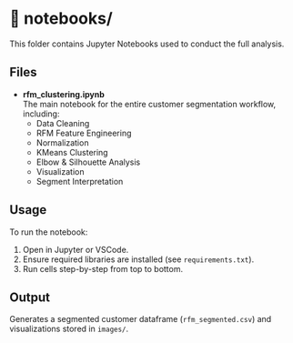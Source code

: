 # 📁 notebooks/

This folder contains Jupyter Notebooks used to conduct the full analysis.

## Files

- **rfm_clustering.ipynb**  
  The main notebook for the entire customer segmentation workflow, including:
  - Data Cleaning
  - RFM Feature Engineering
  - Normalization
  - KMeans Clustering
  - Elbow & Silhouette Analysis
  - Visualization
  - Segment Interpretation

## Usage

To run the notebook:
1. Open in Jupyter or VSCode.
2. Ensure required libraries are installed (see `requirements.txt`).
3. Run cells step-by-step from top to bottom.

## Output

Generates a segmented customer dataframe (`rfm_segmented.csv`) and visualizations stored in `images/`.
